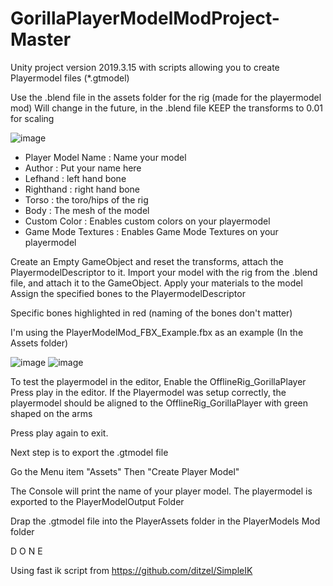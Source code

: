 # GorillaPlayerModelModProject-Master
Unity project version 2019.3.15 with scripts allowing you to create Playermodel files (*.gtmodel)

Use the .blend file in the assets folder for the rig (made for the playermodel mod) 
Will change in the future, in the .blend file KEEP the transforms to 0.01 for scaling

![image](https://user-images.githubusercontent.com/65086429/172030977-3c47a981-4416-465b-9d55-75e243fa4e16.png)

- Player Model Name : Name your model
- Author : Put your name here
- Lefhand : left hand bone
- Righthand : right hand bone
- Torso : the toro/hips of the rig
- Body : The mesh of the model
- Custom Color : Enables custom colors on your playermodel
- Game Mode Textures : Enables Game Mode Textures on your playermodel

Create an Empty GameObject and reset the transforms, attach the PlayermodelDescriptor to it.
Import your model with the rig from the .blend file, and attach it to the GameObject.
Apply your materials to the model
Assign the specified bones to the PlayermodelDescriptor

Specific bones highlighted in red (naming of the bones don't matter)

I'm using the PlayerModelMod_FBX_Example.fbx as an example (In the Assets folder)

![image](https://user-images.githubusercontent.com/65086429/172035609-9c94028e-437c-41ed-ac81-cb9d654a99d3.png)
![image](https://user-images.githubusercontent.com/65086429/172035618-70e3a86e-f8ec-4e92-a4c6-36894f6a1c13.png)


To test the playermodel in the editor,
Enable the OfflineRig_GorillaPlayer
Press play in the editor.
If the Playermodel was setup correctly, the playermodel should be aligned to the OfflineRig_GorillaPlayer with green shaped on the arms

Press play again to exit.

Next step is to export the .gtmodel file

Go the Menu item "Assets"
Then "Create Player Model"

The Console will print the name of your player model.
The playermodel is exported to the PlayerModelOutput Folder

Drap the .gtmodel file into the PlayerAssets folder in the PlayerModels Mod folder

D O N E

Using fast ik script from https://github.com/ditzel/SimpleIK
